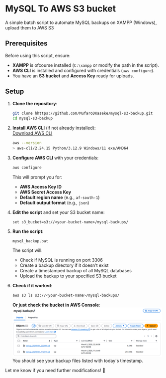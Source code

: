 # MySQL To AWS S3 bucket
A simple batch script to automate MySQL backups on XAMPP (Windows), upload them to AWS S3


## Prerequisites
Before using this script, ensure:
- **XAMPP** is ofcourse installed (`C:\xampp` or modify the path in the script).
- **AWS CLI** is installed and configured with credentials (`aws configure`).
- You have an **S3 bucket** and **Access Key** ready for uploads.

## Setup
1.  **Clone the repository**:
    ```sh
    git clone hhttps://github.com/MufaroDKaseke/mysql-s3-backup.git
    cd mysql-s3-backup
    ```

2.  **Install AWS CLI** (if not already installed):  
    [Download AWS CLI](https://awscli.amazonaws.com/AWSCLIV2.msi)

    ```sh
    aws --version
    > aws-cli/2.24.15 Python/3.12.9 Windows/11 exe/AMD64
    ```

3.  **Configure AWS CLI** with your credentials:  
    ```sh
    aws configure
    ```

      This will prompt you for:
      - **AWS Access Key ID**  
      - **AWS Secret Access Key**
      - **Default region name** (e.g., `af-south-1`)
      - **Default output format** (e.g., `json`)

4.  **Edit the script** and set your S3 bucket name:  
    ```batch
    set s3_bucket=s3://<your-bucket-name>/mysql-backups/
    ```

5.  **Run the script**:  
    ```batch
    mysql_backup.bat
    ```

      The script will:
      - Check if MySQL is running on port 3306
      - Create a backup directory if it doesn't exist
      - Create a timestamped backup of all MySQL databases
      - Upload the backup to your specified S3 bucket

6.  **Check if it worked**:
    ```sh
    aws s3 ls s3://<your-bucket-name>/mysql-backups/
    ```

    **Or just check the bucket in AWS Console**:
    ![S3 Bucket](images/bucket_screenshot.png)
    You should see your backup files listed with today's timestamp.


Let me know if you need further modifications! 🚀